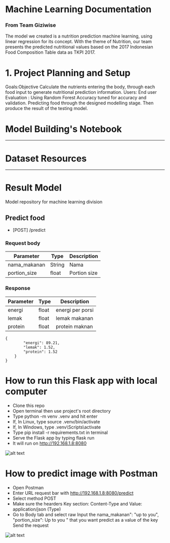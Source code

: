 # Machine Learning Documentation
### From Team Giziwise

The model we created is a nutrition prediction machine learning, using linear regression for its concept. With the theme of Nutrition, our team presents the predicted nutritional values based on the 2017 Indonesian Food Composition Table data as TKPI 2017.


# 1. Project Planning and Setup
Goals:Objective Calculate the nutrients entering the body, through each food input to generate nutritional prediction information.
Users: End user
Evaluation  : Using Random Forest Accuracy tuned for accuracy and validation. Predicting food through the designed modelling stage. Then produce the result of the testing model.

# Model Building's Notebook


---

# Dataset Resources


---

# Result Model
Model repository for machine learning division
## Predict food
- [POST] /predict

### Request body
| Parameter    | Type   | Description   |
| ------------ | ------ | ------------- |
| nama_makanan | String | Nama          |
| portion_size | float  | Portion size  |

### Response
| Parameter | Type   | Description      |
| --------- | ------ | ---------------- |
| energi    | float  | energi per porsi |
| lemak     | float  | lemak makanan    |
| protein   | float  | protein maknan   |

```
{
        "energi": 89.21,
        "lemak": 1.52,
        "protein": 1.52
    }
}
```

# How to run this Flask app with local computer
- Clone this repo
- Open terminal then use project's root directory
- Type python -m venv .venv and hit enter
- If, In Linux, type source .venv/bin/activate
- If, In Windows, type .venv\Scripts\activate
- Type pip install -r requirements.txt in terminal
- Serve the Flask app by typing flask run
- It will run on http://192.168.1.8:8080

![alt text](https://github.com/SyifaSyarifah/Model_ML/blob/main/Deploy%20Lokal.png?raw=true)

# How to predict image with Postman
- Open Postman
- Enter URL request bar with http://192.168.1.8:8080/predict
- Select method POST
- Make sure the hearders Key section: Content-Type and Value: application/json (Type)
- Go to Body tab and select raw
Input the nama_makanan": "up to you",
  "portion_size": Up to you " that you want predict as a value of the key
Send the request

![alt text](https://github.com/SyifaSyarifah/Model_ML/blob/main/Postman.jpgraw=true)
